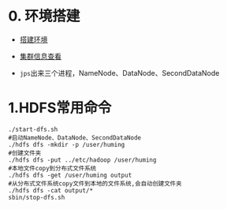 # 0. 环境搭建
- [搭建环境](http://hadoop.apache.org/docs/stable/hadoop-project-dist/hadoop-common/SingleCluster.html)

- [集群信息查看](http://192.168.80.128:50070/)

- `jps`出来三个进程，NameNode、DataNode、SecondDataNode

# 1.HDFS常用命令
```shell
./start-dfs.sh
#启动NameNode、DataNode、SecondDataNode
./hdfs dfs -mkdir -p /user/huming
#创建文件夹
./hdfs dfs -put ../etc/hadoop /user/huming
#本地文件copy到分布式文件系统
./hdfs dfs -get /user/huming output
#从分布式文件系统copy文件到本地的文件系统,会自动创建文件夹
./hdfs dfs -cat output/*
sbin/stop-dfs.sh
```
